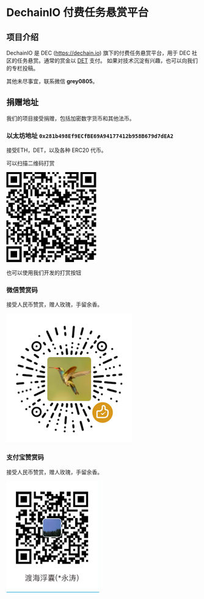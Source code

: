 # DechainIO 付费任务悬赏平台

## 项目介绍

DechainIO 是 DEC (https://dechain.io) 旗下的付费任务悬赏平台，用于 DEC 社区的任务悬赏。通常的赏金以 [DET](https://github.com/dececo/docs/blob/master/token/det/DET.md) 支付。
如果对技术沉淀有兴趣，也可以向我们的专栏投稿。

其他未尽事宜，联系微信 **grey0805**。

## 捐赠地址

我们的项目接受捐赠，包括加密数字货币和其他法币。

### 以太坊地址 `0x281b498Ef9ECfBE69A94177412b958B679d7dEA2`
接受ETH，DET，以及各种 ERC20 代币。

可以扫描二维码打赏

![以太坊地址](ETH_donate.png)

也可以使用我们开发的打赏按钮

<script type="text/javascript" src="donate.js" charset="utf-8"></script>
<div id="token-donate-widget" data-token-address="0xf72da6e99b864e26e3a386f2cc6022882ecb1125" data-token-decimals="18" data-to-address="0x281b498Ef9ECfBE69A94177412b958B679d7dEA2" data-amounts="100,200,300,400,500"></div>

### 微信赞赏码
接受人民币赞赏，赠人玫瑰，手留余香。

![微信赞赏码](Wechat_donate.png)

### 支付宝赞赏码
接受人民币赞赏，赠人玫瑰，手留余香。

![支付宝赞赏码](Alipay_donate.png)
